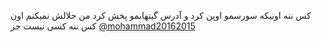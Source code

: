 کس ننه اونیکه سورسمو اوپن کرد و آدرس گیتهابمو پخش کرد
من حلالش نمیکنم
اون کس ننه کسی نیست جز  [@mohammad20162015](https://telegram.me/mohammad20162015)
